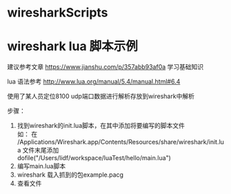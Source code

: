 # wiresharkScripts
# wireshark lua 脚本示例

建议参考文章 https://www.jianshu.com/p/357abb93af0a 学习基础知识

lua 语法参考 http://www.lua.org/manual/5.4/manual.html#6.4

使用了某人员定位8100 udp端口数据进行解析存放到wireshark中解析

步骤：
1. 找到wireshark的init.lua脚本，在其中添加将要编写的脚本文件<br/>
   如： 在 /Applications/Wireshark.app/Contents/Resources/share/wireshark/init.lua 文件末尾添加<br/>
   dofile("/Users/lidf/workspace/luaTest/hello/main.lua")<br/>
2. 编写main.lua脚本
3. wireshark 载入抓到的包example.pacg
4. 查看文件
